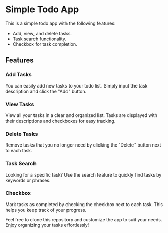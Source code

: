 # Simple Todo App

This is a simple todo app with the following features:

- Add, view, and delete tasks.
- Task search functionality.
- Checkbox for task completion.

## Features

### Add Tasks

You can easily add new tasks to your todo list. Simply input the task description and click the "Add" button.

### View Tasks

View all your tasks in a clear and organized list. Tasks are displayed with their descriptions and checkboxes for easy tracking.

### Delete Tasks

Remove tasks that you no longer need by clicking the "Delete" button next to each task.

### Task Search

Looking for a specific task? Use the search feature to quickly find tasks by keywords or phrases.

### Checkbox

Mark tasks as completed by checking the checkbox next to each task. This helps you keep track of your progress.

Feel free to clone this repository and customize the app to suit your needs. Enjoy organizing your tasks effortlessly!
